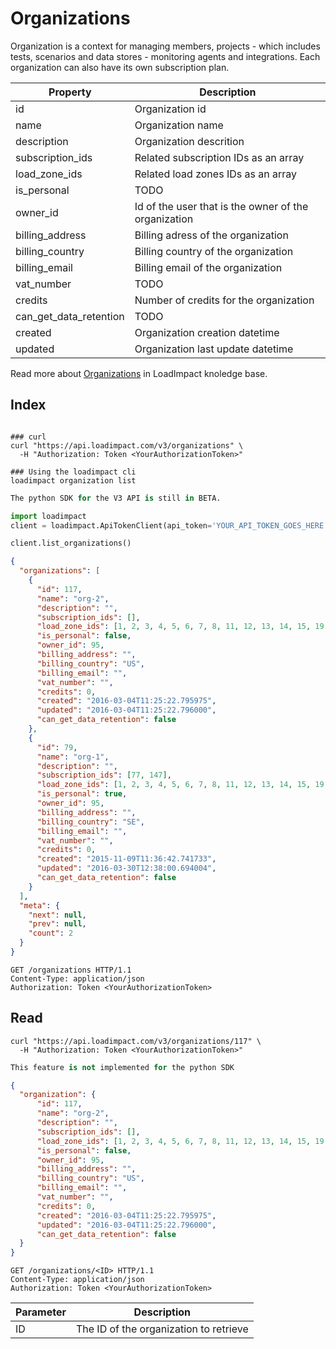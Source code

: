 # Organizations

Organization is a context for managing members, projects - which includes tests, scenarios and data stores - monitoring agents and integrations. Each organization can also have its own subscription plan.  

Property | Description
---------| -----------
id | Organization id
name | Organization name
description | Organization descrition
subscription_ids | Related subscription IDs as an array
load_zone_ids | Related load zones IDs as an array
is_personal | TODO
owner_id | Id of the user that is the owner of the organization
billing_address | Billing adress of the organization
billing_country | Billing country of the organization
billing_email | Billing email of the organization
vat_number | TODO
credits | Number of credits for the organization
can_get_data_retention | TODO
created | Organization creation datetime
updated | Organization last update datetime

Read more about [Organizations](http://support.loadimpact.com/knowledgebase/articles/780474-organizations) in LoadImpact knoledge base.

## Index

```shell

### curl
curl "https://api.loadimpact.com/v3/organizations" \
  -H "Authorization: Token <YourAuthorizationToken>"

### Using the loadimpact cli
loadimpact organization list
```

```python
The python SDK for the V3 API is still in BETA.

import loadimpact
client = loadimpact.ApiTokenClient(api_token='YOUR_API_TOKEN_GOES_HERE')

client.list_organizations()
```

```json
{
  "organizations": [
    {
      "id": 117,
      "name": "org-2",
      "description": "",
      "subscription_ids": [],
      "load_zone_ids": [1, 2, 3, 4, 5, 6, 7, 8, 11, 12, 13, 14, 15, 19, 20, 22, 23, 25, 26, 27, 28, 29, 30],
      "is_personal": false,
      "owner_id": 95,
      "billing_address": "",
      "billing_country": "US",
      "billing_email": "",
      "vat_number": "",
      "credits": 0,
      "created": "2016-03-04T11:25:22.795975",
      "updated": "2016-03-04T11:25:22.796000",
      "can_get_data_retention": false
    },
    {
      "id": 79,
      "name": "org-1",
      "description": "",
      "subscription_ids": [77, 147],
      "load_zone_ids": [1, 2, 3, 4, 5, 6, 7, 8, 11, 12, 13, 14, 15, 19, 20, 22, 23, 25, 26, 27, 28, 29, 30],
      "is_personal": true,
      "owner_id": 95,
      "billing_address": "",
      "billing_country": "SE",
      "billing_email": "",
      "vat_number": "",
      "credits": 0,
      "created": "2015-11-09T11:36:42.741733",
      "updated": "2016-03-30T12:38:00.694004",
      "can_get_data_retention": false
    }
  ],
  "meta": {
    "next": null,
    "prev": null,
    "count": 2
  }
}
```

`GET /organizations HTTP/1.1`  
`Content-Type: application/json`  
`Authorization: Token <YourAuthorizationToken>`

## Read

```shell
curl "https://api.loadimpact.com/v3/organizations/117" \
  -H "Authorization: Token <YourAuthorizationToken>"
```

```python
This feature is not implemented for the python SDK
```

```json
{
  "organization": {
      "id": 117,
      "name": "org-2",
      "description": "",
      "subscription_ids": [],
      "load_zone_ids": [1, 2, 3, 4, 5, 6, 7, 8, 11, 12, 13, 14, 15, 19, 20, 22, 23, 25, 26, 27, 28, 29, 30],
      "is_personal": false,
      "owner_id": 95,
      "billing_address": "",
      "billing_country": "US",
      "billing_email": "",
      "vat_number": "",
      "credits": 0,
      "created": "2016-03-04T11:25:22.795975",
      "updated": "2016-03-04T11:25:22.796000",
      "can_get_data_retention": false
  }
}
```

`GET /organizations/<ID> HTTP/1.1`  
`Content-Type: application/json`  
`Authorization: Token <YourAuthorizationToken>`

Parameter | Description
--------- | -----------
ID | The ID of the organization to retrieve

